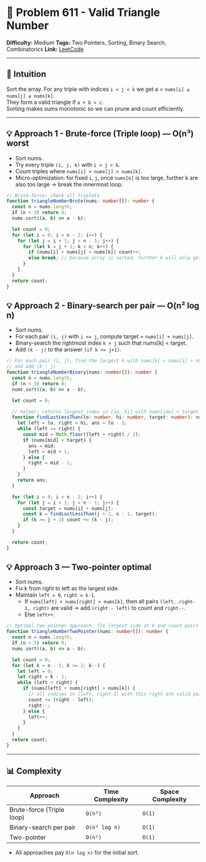 # 🧩 Problem 611 - Valid Triangle Number

**Difficulty:** Medium
**Tags:** Two Pointers, Sorting, Binary Search, Combinatorics
**Link:** [LeetCode](https://leetcode.com/problems/valid-triangle-number/description/)    

---

## 🧠 Intuition

Sort the array. For any triple with indices `i < j < k` we get a = `nums[i] ≤ nums[j] ≤ nums[k]`.    
They form a valid triangle if `a + b > c`.    
Sorting makes sums monotonic so we can prune and count efficiently.   

---

## 💡 Approach 1 - Brute-force (Triple loop) — O(n³) worst

- Sort nums.
- Try every triple `(i, j, k)` with `i < j < k`.
- Count triples where `nums[i] + nums[j] > nums[k]`.
- Micro-optimization: for fixed `i`, `j`, once `nums[k]` is too large, further k are also too large → break the innermost loop.

```typescript []
// Brute-force: check all triplets
function triangleNumberBrute(nums: number[]): number {
  const n = nums.length;
  if (n < 3) return 0;
  nums.sort((a, b) => a - b);

  let count = 0;
  for (let i = 0; i < n - 2; i++) {
    for (let j = i + 1; j < n - 1; j++) {
      for (let k = j + 1; k < n; k++) {
        if (nums[i] + nums[j] > nums[k]) count++;
        else break; // because array is sorted, further k will only get larger
      }
    }
  }
  return count;
}
```

## 💡 Approach 2 - Binary-search per pair — O(n² log n)

- Sort nums.
- For each pair `(i, j)` with `i <= j`, compute target = `nums[i] + nums[j]`.
- Binary-search the rightmost index `k > j` such that nums[k] < target.
- Add `(k - j)` to the answer `(if k >= j+1)`.

```typescript []
// For each pair (i, j), find the largest k with nums[k] < nums[i] + nums[j]
// and add (k - j)
function triangleNumberBinary(nums: number[]): number {
  const n = nums.length;
  if (n < 3) return 0;
  nums.sort((a, b) => a - b);

  let count = 0;

  // helper: returns largest index in [lo..hi] with nums[idx] < target
  function findLastLessThan(lo: number, hi: number, target: number): number {
    let left = lo, right = hi, ans = lo - 1;
    while (left <= right) {
      const mid = Math.floor((left + right) / 2);
      if (nums[mid] < target) {
        ans = mid;
        left = mid + 1;
      } else {
        right = mid - 1;
      }
    }
    return ans;
  }

  for (let i = 0; i < n - 2; i++) {
    for (let j = i + 1; j < n - 1; j++) {
      const target = nums[i] + nums[j];
      const k = findLastLessThan(j + 1, n - 1, target);
      if (k >= j + 1) count += (k - j);
    }
  }

  return count;
}
```

## 💡 Approach 3 — Two-pointer optimal

- Sort nums.
- Fix k from right to left as the largest side.
- Maintain `left = 0`, `right = k-1`.
  - If `nums[left] + nums[right] > nums[k]`, then all pairs `(left..right-1, right)` are valid → add `(right - left)` to count and `right--`.
  - Else `left++`.

```typescript []
// Optimal two-pointer approach: fix largest side at k and count pairs (left, right)
function triangleNumberTwoPointer(nums: number[]): number {
  const n = nums.length;
  if (n < 3) return 0;
  nums.sort((a, b) => a - b);

  let count = 0;
  for (let k = n - 1; k >= 2; k--) {
    let left = 0;
    let right = k - 1;
    while (left < right) {
      if (nums[left] + nums[right] > nums[k]) {
        // all indices in [left, right-1] with this right are valid pairs
        count += (right - left);
        right--;
      } else {
        left++;
      }
    }
  }
  return count;
}
```
---

## 📊 Complexity
| Approach	| Time Complexity	| Space Complexity
| -------- | -------- | -------- |
| Brute-force (Triple loop) |	`O(n³)` |	`O(1)` |
| Binary-search per pair |	`O(n² log n)` |	`O(1)` |
| Two-pointer |	`O(n²)` |	`O(1)` |

- All approaches pay `O(n log n)` for the initial sort.


